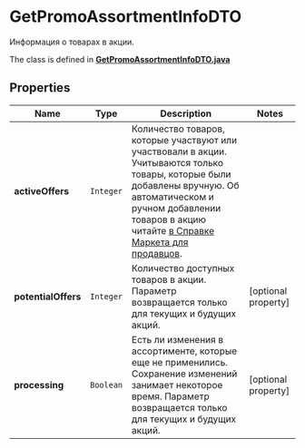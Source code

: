 

# GetPromoAssortmentInfoDTO

Информация о товарах в акции.

The class is defined in **[GetPromoAssortmentInfoDTO.java](../../src/main/java/org/openapitools/model/GetPromoAssortmentInfoDTO.java)**

## Properties

Name | Type | Description | Notes
------------ | ------------- | ------------- | -------------
**activeOffers** | `Integer` | Количество товаров, которые участвуют или участвовали в акции.  Учитываются только товары, которые были добавлены вручную.  Об автоматическом и ручном добавлении товаров в акцию читайте [в Справке Маркета для продавцов](https://yandex.ru/support2/marketplace/ru/marketing/promos/market/index).  | 
**potentialOffers** | `Integer` | Количество доступных товаров в акции.  Параметр возвращается только для текущих и будущих акций.  |  [optional property]
**processing** | `Boolean` | Есть ли изменения в ассортименте, которые еще не применились. Сохранение изменений занимает некоторое время.  Параметр возвращается только для текущих и будущих акций.  |  [optional property]





